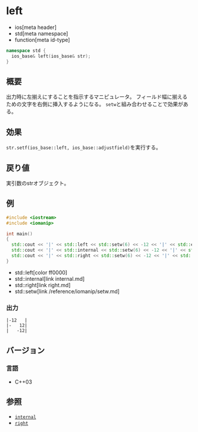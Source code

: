 # left
* ios[meta header]
* std[meta namespace]
* function[meta id-type]

```cpp
namespace std {
  ios_base& left(ios_base& str);
}
```

## 概要
出力時に左揃えにすることを指示するマニピュレータ。
フィールド幅に揃えるための文字を右側に挿入するようになる。
`setw`と組み合わせることで効果がある。

## 効果
`str.setf(ios_base::left, ios_base::adjustfield)`を実行する。

## 戻り値
実引数のstrオブジェクト。

## 例
```cpp
#include <iostream>
#include <iomanip>

int main()
{
  std::cout << '|' << std::left << std::setw(6) << -12 << '|' << std::endl;
  std::cout << '|' << std::internal << std::setw(6) << -12 << '|' << std::endl;
  std::cout << '|' << std::right << std::setw(6) << -12 << '|' << std::endl;
}
```
* std::left[color ff0000]
* std::internal[link internal.md]
* std::right[link right.md]
* std::setw[link /reference/iomanip/setw.md]

### 出力
```
|-12   |
|-   12|
|   -12|
```

## バージョン
### 言語
- C++03

## 参照
- [`internal`](internal.md)
- [`right`](right.md)
